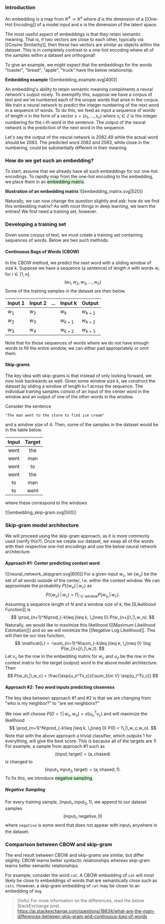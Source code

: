 ### Introduction
An embedding is a map from $\mathbb{R}^d \to \mathbb{R}^e$ where $d$ is the dimension of a [[One-Hot Encoding]] of a model input and $e$ is the dimension of the latent space. 

The most useful aspect of embeddings is that they retain semantic meaning. That is, if two vectors are close to each other, typically via [[Cosine Similarity]], then these two vectors are similar as objects within the dataset. This is in completely contrast to a one-hot encoding where all of the samples within a dataset are orthogonal!

To give an example, we might expect that the embeddings for the words "toaster", "bread", "apple", "truck" have the below relationship.

**Embedding example**
![[embedding_example.svg|400]]

An embedding's ability to retain semantic meaning compliments a neural network's output nicely. To exemplify this, suppose we have a corpus of text and we've numbered each of the unique words that arise in the corpus. We train a neural network to predict the integer numbering of the next word in a sequence of words. To do this, we feed as input a sequence of words of length $n$ in the form of a vector $x = (x_1,\dots, x_n)$ where $x_i\in \mathbb{Z}$ is the integer numbering for the $i$-th word in the sentence. The output of the neural network is the prediction of the next word in the sequence. 

Let's say the output of the neural network is 2082.49 while the actual word should be 2083. The predicted word 2082 and 2083, while close in the numbering, could be substantially different in their meaning. 

### How do we get such an embedding?
To start, assume that we already have all such embeddings for our one-hot encodings. To rapidly map from the one-hot encoding to the embedding, we place them in an <mark style="background: #BBFABBA6;">embedding matrix</mark>. 

**Illustration of an embedding matrix**
![[embedding_matrix.svg|520]]

Naturally, we can now change the question slightly and ask: how do we find this embedding matrix? As with most things in deep learning, we learn the entries! We first need a training set, however. 
### Developing a training set
Given some corpus of text, we must create a training set containing sequences of words. Below are two such methods.
#### Continuous Bags of Words (CBOW)
In the CBOW method, we predict the next word with a sliding window of size $k$. Suppose we have a sequence (a sentence) of length $n$ with words $w_i$ for $i\in [1,n]$. 
$$
(w_1, w_2, w_3, ..., w_n)
$$
Some of the training samples in the dataset are then below.

| Input 1 | Input 2 | ... | Input k   | Output    |
| ------- | ------- | --- | --------- | --------- |
| $w_1$   | $w_2$   |     | $w_k$     | $w_{k+1}$ |
| $w_2$   | $w_3$   |     | $w_{k+1}$ | $w_{k+2}$ |
| $w_3$   | $w_4$   |     | $w_{k+2}$ | $w_{k+3}$ |
Note that for those sequences of words where we do not have enough words to fill the entire window, we can either pad appropriately or omit them. 
#### Skip-grams
The key idea with skip-grams is that instead of only looking forward, we now look backwards as well. Given some window size k, we construct the dataset by sliding a window of length k+1 across the sequence. The individual training samples consist of an input of the center word in the window and an output of one of the other words in the window. 

Consider the sentence

`"The man went to the store to find ice cream"`

and a window size of 4. Then, some of the samples in the dataset would be in the table below.

| Input | Target |
| :---: | :----: |
| went  |  the   |
| went  |  man   |
| went  |   to   |
| went  |  the   |
|  to   |  man   |
|  to   |  went  |
where these correspond to the windows

![[embedding_skip-gram.svg|500]]

### Skip-gram model architecture 
We will proceed using the skip-gram approach, as it is more commonly used (verify this?). Once we create our dataset, we swap all of the words with their respective one-hot encodings and use the below neural network architecture. 

#### Approach #1: Center predicting context word

![[neural_network_skipgram.svg|600]]
For a given input $w_c$, let $\{w_o\}$ be the set of all words outside of the center, i.e. within the context window. We can approximate the probability $P(\{w_o\} \,|\, w_c)$ as 
$$
P(\{w_o\} \,|\, w_c) = \prod_{i\in\mathrm{window}} P(w_{o_i}\,|\,w_c)
.$$
Assuming a sequence length of $N$ and a window size of $k$, the [[Likelihood Function]] is 
$$
\prod_{n=1}^N\prod_{-k\leq j\leq k, \,j\neq 0} P(w_{n+j}\,|\,w_n).
$$
Naturally, we would like to maximize this likelihood ([[Maximum Likelihood Estimation]]) and so we will minimize the [[Negative Log Likelihood]]. This will then be our loss function, 
$$
\mathcal{L} = -\sum_{n=1}^N\sum_{-k\leq j\leq k, \,j\neq 0} \log P(w_{n+j}\,|\,w_t). 
$$
Let $v_c$ be the row in the embedding matrix for $w_c$ and $u_o$ be the row in the context matrix for the target (output) word in the above model architecture. Then 
$$
P(w_o\,|\,w_c) = \frac{\exp(u_o^Tv_c)}{\sum_{i\in V} \exp(u_i^Tv_c)}
$$
#### Approach #2: Two word inputs predicting closeness
The key idea between approach #1 and #2 is that we are changing from "who is my neighbor?" to "are we neighbors?"

We now will choose $P(D = 1\,|\,w_c,w_o) = \sigma(u_o^Tv_c)$ and will maximize the likelihood
$$
\prod_{n=1}^N\prod_{-k\leq j\leq k, \,j\neq 0} P(D = 1\,|\,w_c,w_o).
$$
Note that with the above approach a trivial classifier, which outputs 1 for everything, will give the best score. This is because all of the targets are 1! For example, a sample from approach #1 such as 
$$(\mathrm{input}, \mathrm{target}) = (\text{a}, \text{chased})$$ is changed to 
$$(\mathrm{input}_1, \mathrm{input}_2, \mathrm{target}) = (\text{a}, \text{chased}, 1).$$ To fix this, we introduce <mark style="background: #BBFABBA6;">negative sampling</mark>. 
##### Negative Sampling 
For every training sample, $(\mathrm{input}_1, \mathrm{input}_2, 1)$, we append to our dataset samples 
$$
(\text{input}_1, \text{negative}, 0)
$$
where `negative` is some word that does not appear with $\text{input}_1$ anywhere in the dataset. 
### Comparison between CBOW and skip-gram
The end result between CBOW and skip-grams are similar, but differ slightly. CBOW learns better syntactic relationships whereas skip-gram learns better semantic relationships. 

For example, consider the word `cat`. A CBOW embedding of `cat` will most likely be close to embeddings of words that are semantically close such as `cats`. However, a skip-gram embedding of `cat` may be closer to an embedding of `dog`. 

> [!info] 
> For more information on the differences, read the below StackExchange post. 
> https://ai.stackexchange.com/questions/18634/what-are-the-main-differences-between-skip-gram-and-continuous-bag-of-words



